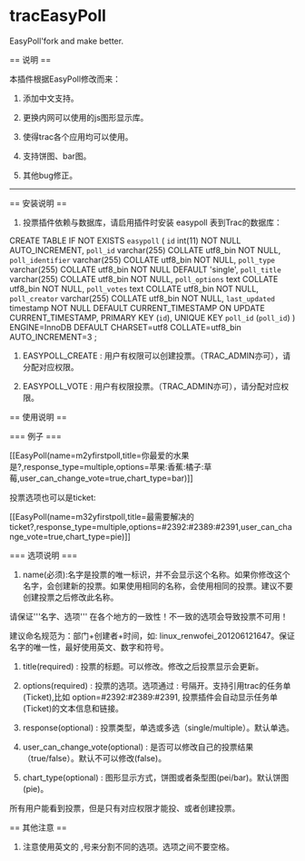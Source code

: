 tracEasyPoll
============

EasyPoll'fork and make better.

== 说明 ==

本插件根据EasyPoll修改而来：


 1. 添加中文支持。

 2. 更换内网可以使用的js图形显示库。

 3. 使得trac各个应用均可以使用。

 4. 支持饼图、bar图。

 5. 其他bug修正。

----
== 安装说明 ==

 1. 投票插件依赖与数据库，请启用插件时安装 easypoll 表到Trac的数据库：


CREATE TABLE IF NOT EXISTS `easypoll` (
  `id` int(11) NOT NULL AUTO_INCREMENT,
  `poll_id` varchar(255) COLLATE utf8_bin NOT NULL,
  `poll_identifier` varchar(255) COLLATE utf8_bin NOT NULL,
  `poll_type` varchar(255) COLLATE utf8_bin NOT NULL DEFAULT 'single',
  `poll_title` varchar(255) COLLATE utf8_bin NOT NULL,
  `poll_options` text COLLATE utf8_bin NOT NULL,
  `poll_votes` text COLLATE utf8_bin NOT NULL,
  `poll_creator` varchar(255) COLLATE utf8_bin NOT NULL,
  `last_updated` timestamp NOT NULL DEFAULT CURRENT_TIMESTAMP ON UPDATE CURRENT_TIMESTAMP,
  PRIMARY KEY (`id`),
  UNIQUE KEY `poll_id` (`poll_id`)
) ENGINE=InnoDB  DEFAULT CHARSET=utf8 COLLATE=utf8_bin AUTO_INCREMENT=3 ;


 1. EASYPOLL_CREATE : 用户有权限可以创建投票。（TRAC_ADMIN亦可），请分配对应权限。

 2. EASYPOLL_VOTE : 用户有权限投票。（TRAC_ADMIN亦可），请分配对应权限。

== 使用说明 ==

=== 例子 ===

[[EasyPoll(name=m2yfirstpoll,title=你最爱的水果是?,response_type=multiple,options=苹果:香蕉:橘子:草莓,user_can_change_vote=true,chart_type=bar)]] 

投票选项也可以是ticket:

[[EasyPoll(name=m32yfirstpoll,title=最需要解决的ticket?,response_type=multiple,options=#2392:#2389:#2391,user_can_change_vote=true,chart_type=pie)]] 


=== 选项说明 ===

 1. name(必须):名字是投票的唯一标识，并不会显示这个名称。如果你修改这个名字，会创建新的投票。如果使用相同的名称，会使用相同的投票。建议不要创建投票之后修改此名称。

请保证'''名字、选项''' 在各个地方的一致性！不一致的选项会导致投票不可用！

建议命名规范为：部门+创建者+时间，如: linux_renwofei_201206121647。保证名字的唯一性，最好使用英文、数字和符号。

 1. title(required) : 投票的标题。可以修改。修改之后投票显示会更新。

 2. options(required) : 投票的选项。选项通过 : 号隔开。支持引用trac的任务单(Ticket),比如 option=#2392:#2389:#2391, 投票插件会自动显示任务单(Ticket)的文本信息和链接。

 3. response(optional) : 投票类型，单选或多选（single/multiple）。默认单选。

 4. user_can_change_vote(optional) : 是否可以修改自己的投票结果（true/false）。默认不可以修改(false)。

 5. chart_type(optional) : 图形显示方式，饼图或者条型图(pei/bar)。默认饼图(pie)。

  所有用户能看到投票，但是只有对应权限才能投、或者创建投票。

== 其他注意 ==

 1. 注意使用英文的 ,号来分割不同的选项。选项之间不要空格。